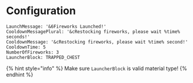 # Configuration

```text
LaunchMessage: '&6Fireworks Launched!'
CooldownMessagePlural: '&cRestocking fireworks, please wait %time% seconds!'
CooldownMessage: '&cRestocking fireworks, please wait %time% second!'
CooldownTime: 5
NumberOfFireworks: 3
LauncherBlock: TRAPPED_CHEST
```

{% hint style="info" %}
Make sure `LauncherBlock` is valid material type!
{% endhint %}


